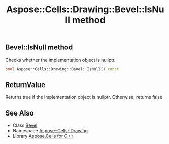 ﻿---
title: Aspose::Cells::Drawing::Bevel::IsNull method
linktitle: IsNull
second_title: Aspose.Cells for C++ API Reference
description: 'Aspose::Cells::Drawing::Bevel::IsNull method. Checks whether the implementation object is nullptr in C++.'
type: docs
weight: 500
url: /cpp/aspose.cells.drawing/bevel/isnull/
---
## Bevel::IsNull method


Checks whether the implementation object is nullptr.

```cpp
bool Aspose::Cells::Drawing::Bevel::IsNull() const
```


## ReturnValue

Returns true if the implementation object is nullptr. Otherwise, returns false

## See Also

* Class [Bevel](../)
* Namespace [Aspose::Cells::Drawing](../../)
* Library [Aspose.Cells for C++](../../../)
